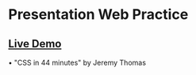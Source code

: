 # Presentation Web Practice
## [Live Demo](https://nachokai.github.io/presentation-practice/)  
• "CSS in 44 minutes" by Jeremy Thomas  
